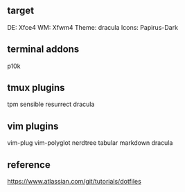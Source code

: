 ## target 

DE: Xfce4
WM: Xfwm4
Theme: dracula
Icons: Papirus-Dark

## terminal addons

p10k

## tmux plugins

tpm
sensible
resurrect
dracula

## vim plugins

vim-plug
vim-polyglot
nerdtree
tabular
markdown
dracula

## reference

https://www.atlassian.com/git/tutorials/dotfiles
